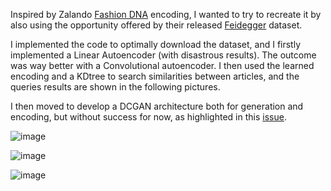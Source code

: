 Inspired by Zalando [Fashion DNA](https://research.zalando.com/project/fashion_dna/fashion_dna/) encoding, I wanted to try to recreate it by also using the opportunity offered by their released [Feidegger](https://github.com/zalandoresearch/feidegger) dataset.

I implemented the code to optimally download the dataset, and I firstly implemented a Linear Autoencoder (with disastrous results). The outcome was way better with a Convolutional autoencoder. I then used the learned encoding and a KDtree to search similarities between articles, and the queries results are shown in the following pictures.

I then moved to develop a DCGAN architecture both for generation and encoding, but without success for now, as highlighted in this [issue](https://github.com/federicoB/fashionML/issues/3).

![image](https://user-images.githubusercontent.com/15829877/145912334-68cf283c-3a51-4f94-9960-234c7e5aa046.png)

![image](https://user-images.githubusercontent.com/15829877/145912377-2046a3ee-f491-4873-a066-fdcf07282f21.png)

![image](https://user-images.githubusercontent.com/15829877/145912396-9d2fc8d6-da70-4a46-bf15-4f1a60baac70.png)
